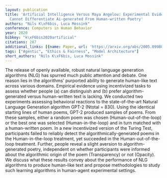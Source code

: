 ```yaml
---
layout: publication
title: 'Artificial Intelligence Versus Maya Angelou: Experimental Evidence That People
  Cannot Differentiate Ai-generated From Human-written Poetry'
authors: "Nils K\xF6bis, Luca Mossink"
conference: Computers in Human Behavior
year: 2020
bibkey: "k\xF6bis2020artificial"
citations: 287
additional_links: [{name: Paper, url: 'https://arxiv.org/abs/2005.09980'}]
tags: ["Agentic", "Ethics & Fairness", "Model Architecture"]
short_authors: "Nils K\xF6bis, Luca Mossink"
---
```

The release of openly available, robust natural language generation
algorithms (NLG) has spurred much public attention and debate. One reason lies
in the algorithms' purported ability to generate human-like text across various
domains. Empirical evidence using incentivized tasks to assess whether people
(a) can distinguish and (b) prefer algorithm-generated versus human-written
text is lacking. We conducted two experiments assessing behavioral reactions to
the state-of-the-art Natural Language Generation algorithm GPT-2 (Ntotal =
830). Using the identical starting lines of human poems, GPT-2 produced samples
of poems. From these samples, either a random poem was chosen
(Human-out-of-the-loop) or the best one was selected (Human-in-the-loop) and in
turn matched with a human-written poem. In a new incentivized version of the
Turing Test, participants failed to reliably detect the
algorithmically-generated poems in the Human-in-the-loop treatment, yet
succeeded in the Human-out-of-the-loop treatment. Further, people reveal a
slight aversion to algorithm-generated poetry, independent on whether
participants were informed about the algorithmic origin of the poem
(Transparency) or not (Opacity). We discuss what these results convey about the
performance of NLG algorithms to produce human-like text and propose
methodologies to study such learning algorithms in human-agent experimental
settings.